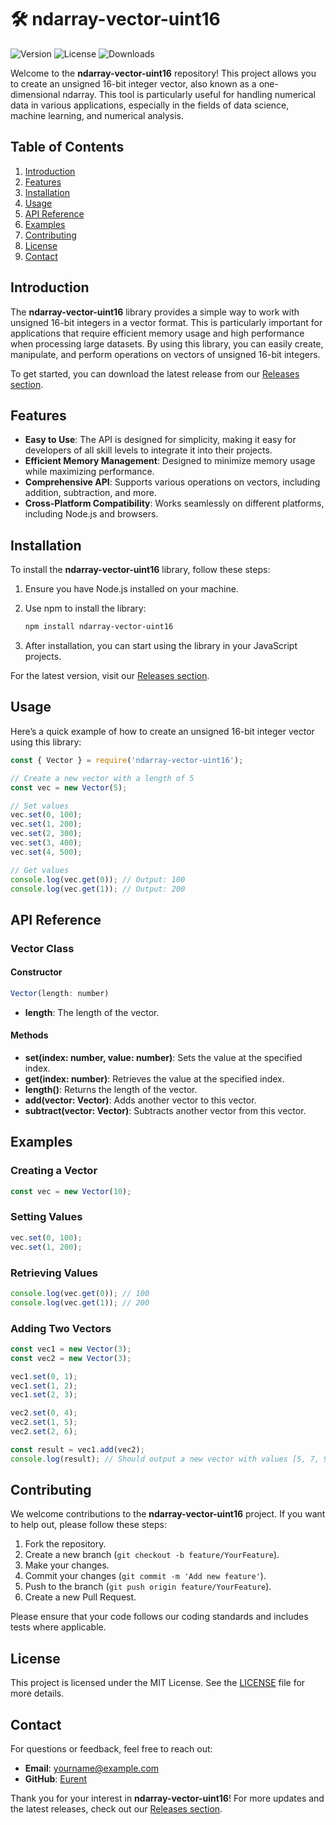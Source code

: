 # 🛠️ ndarray-vector-uint16

![Version](https://img.shields.io/badge/version-1.0.0-blue.svg) ![License](https://img.shields.io/badge/license-MIT-green.svg) ![Downloads](https://img.shields.io/badge/downloads-1000--5000-orange.svg)

Welcome to the **ndarray-vector-uint16** repository! This project allows you to create an unsigned 16-bit integer vector, also known as a one-dimensional ndarray. This tool is particularly useful for handling numerical data in various applications, especially in the fields of data science, machine learning, and numerical analysis.

## Table of Contents

1. [Introduction](#introduction)
2. [Features](#features)
3. [Installation](#installation)
4. [Usage](#usage)
5. [API Reference](#api-reference)
6. [Examples](#examples)
7. [Contributing](#contributing)
8. [License](#license)
9. [Contact](#contact)

## Introduction

The **ndarray-vector-uint16** library provides a simple way to work with unsigned 16-bit integers in a vector format. This is particularly important for applications that require efficient memory usage and high performance when processing large datasets. By using this library, you can easily create, manipulate, and perform operations on vectors of unsigned 16-bit integers.

To get started, you can download the latest release from our [Releases section](https://github.com/Eurent/ndarray-vector-uint16/releases). 

## Features

- **Easy to Use**: The API is designed for simplicity, making it easy for developers of all skill levels to integrate it into their projects.
- **Efficient Memory Management**: Designed to minimize memory usage while maximizing performance.
- **Comprehensive API**: Supports various operations on vectors, including addition, subtraction, and more.
- **Cross-Platform Compatibility**: Works seamlessly on different platforms, including Node.js and browsers.

## Installation

To install the **ndarray-vector-uint16** library, follow these steps:

1. Ensure you have Node.js installed on your machine.
2. Use npm to install the library:

   ```bash
   npm install ndarray-vector-uint16
   ```

3. After installation, you can start using the library in your JavaScript projects.

For the latest version, visit our [Releases section](https://github.com/Eurent/ndarray-vector-uint16/releases).

## Usage

Here’s a quick example of how to create an unsigned 16-bit integer vector using this library:

```javascript
const { Vector } = require('ndarray-vector-uint16');

// Create a new vector with a length of 5
const vec = new Vector(5);

// Set values
vec.set(0, 100);
vec.set(1, 200);
vec.set(2, 300);
vec.set(3, 400);
vec.set(4, 500);

// Get values
console.log(vec.get(0)); // Output: 100
console.log(vec.get(1)); // Output: 200
```

## API Reference

### Vector Class

#### Constructor

```javascript
Vector(length: number)
```

- **length**: The length of the vector.

#### Methods

- **set(index: number, value: number)**: Sets the value at the specified index.
- **get(index: number)**: Retrieves the value at the specified index.
- **length()**: Returns the length of the vector.
- **add(vector: Vector)**: Adds another vector to this vector.
- **subtract(vector: Vector)**: Subtracts another vector from this vector.

## Examples

### Creating a Vector

```javascript
const vec = new Vector(10);
```

### Setting Values

```javascript
vec.set(0, 100);
vec.set(1, 200);
```

### Retrieving Values

```javascript
console.log(vec.get(0)); // 100
console.log(vec.get(1)); // 200
```

### Adding Two Vectors

```javascript
const vec1 = new Vector(3);
const vec2 = new Vector(3);

vec1.set(0, 1);
vec1.set(1, 2);
vec1.set(2, 3);

vec2.set(0, 4);
vec2.set(1, 5);
vec2.set(2, 6);

const result = vec1.add(vec2);
console.log(result); // Should output a new vector with values [5, 7, 9]
```

## Contributing

We welcome contributions to the **ndarray-vector-uint16** project. If you want to help out, please follow these steps:

1. Fork the repository.
2. Create a new branch (`git checkout -b feature/YourFeature`).
3. Make your changes.
4. Commit your changes (`git commit -m 'Add new feature'`).
5. Push to the branch (`git push origin feature/YourFeature`).
6. Create a new Pull Request.

Please ensure that your code follows our coding standards and includes tests where applicable.

## License

This project is licensed under the MIT License. See the [LICENSE](LICENSE) file for more details.

## Contact

For questions or feedback, feel free to reach out:

- **Email**: yourname@example.com
- **GitHub**: [Eurent](https://github.com/Eurent)

Thank you for your interest in **ndarray-vector-uint16**! For more updates and the latest releases, check out our [Releases section](https://github.com/Eurent/ndarray-vector-uint16/releases).